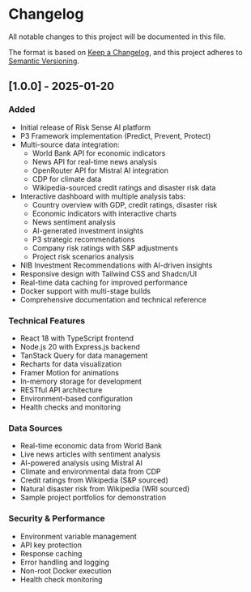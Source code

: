 # Changelog

All notable changes to this project will be documented in this file.

The format is based on [Keep a Changelog](https://keepachangelog.com/en/1.0.0/),
and this project adheres to [Semantic Versioning](https://semver.org/spec/v2.0.0.html).

## [1.0.0] - 2025-01-20

### Added
- Initial release of Risk Sense AI platform
- P3 Framework implementation (Predict, Prevent, Protect)
- Multi-source data integration:
  - World Bank API for economic indicators
  - News API for real-time news analysis
  - OpenRouter API for Mistral AI integration
  - CDP for climate data
  - Wikipedia-sourced credit ratings and disaster risk data
- Interactive dashboard with multiple analysis tabs:
  - Country overview with GDP, credit ratings, disaster risk
  - Economic indicators with interactive charts
  - News sentiment analysis
  - AI-generated investment insights
  - P3 strategic recommendations
  - Company risk ratings with S&P adjustments
  - Project risk scenarios analysis
- NIB Investment Recommendations with AI-driven insights
- Responsive design with Tailwind CSS and Shadcn/UI
- Real-time data caching for improved performance
- Docker support with multi-stage builds
- Comprehensive documentation and technical reference

### Technical Features
- React 18 with TypeScript frontend
- Node.js 20 with Express.js backend
- TanStack Query for data management
- Recharts for data visualization
- Framer Motion for animations
- In-memory storage for development
- RESTful API architecture
- Environment-based configuration
- Health checks and monitoring

### Data Sources
- Real-time economic data from World Bank
- Live news articles with sentiment analysis
- AI-powered analysis using Mistral AI
- Climate and environmental data from CDP
- Credit ratings from Wikipedia (S&P sourced)
- Natural disaster risk from Wikipedia (WRI sourced)
- Sample project portfolios for demonstration

### Security & Performance
- Environment variable management
- API key protection
- Response caching
- Error handling and logging
- Non-root Docker execution
- Health check monitoring